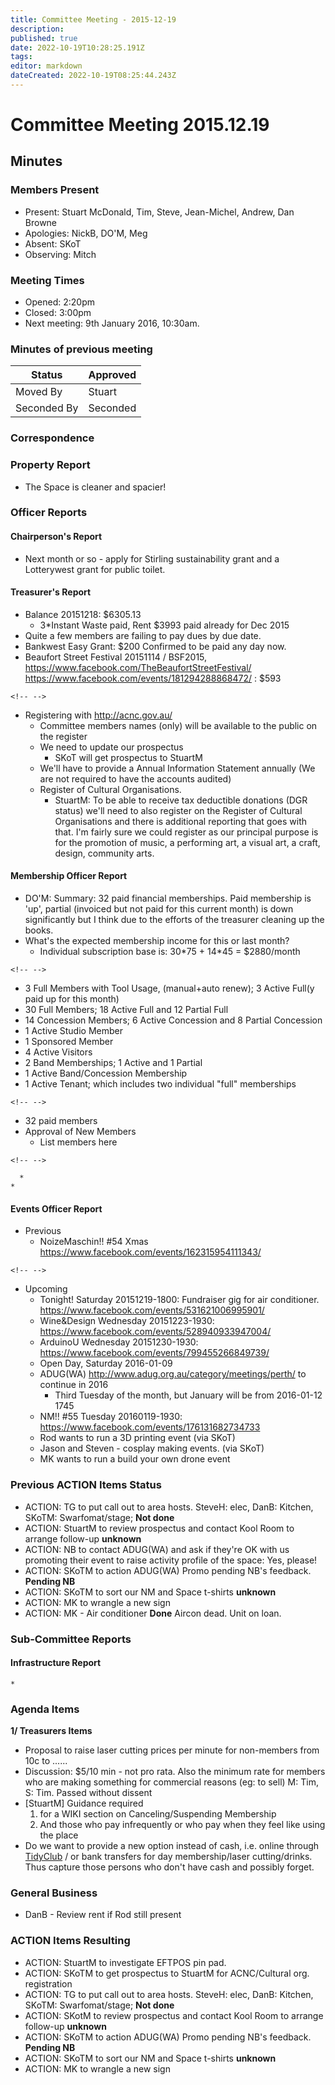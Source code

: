 ```yaml
---
title: Committee Meeting - 2015-12-19
description: 
published: true
date: 2022-10-19T10:28:25.191Z
tags: 
editor: markdown
dateCreated: 2022-10-19T08:25:44.243Z
---
```


# Committee Meeting 2015.12.19

## Minutes

### Members Present

-   Present: Stuart McDonald, Tim, Steve, Jean-Michel, Andrew, Dan Browne
-   Apologies: NickB, DO'M, Meg
-   Absent: SKoT
-   Observing: Mitch

### Meeting Times

-   Opened: 2:20pm
-   Closed: 3:00pm
-   Next meeting: 9th January 2016, 10:30am.

### Minutes of previous meeting

| Status      | Approved |
|-------------|----------|
| Moved By    | Stuart   |
| Seconded By | Seconded |

### Correspondence

### Property Report

-   The Space is cleaner and spacier!

### Officer Reports

#### Chairperson's Report

-   Next month or so - apply for Stirling sustainability grant and a Lotterywest grant for public toilet.

#### Treasurer's Report

-   Balance 20151218: \$6305.13
    -   3\*Instant Waste paid, Rent \$3993 paid already for Dec 2015
-   Quite a few members are failing to pay dues by due date.
-   Bankwest Easy Grant: \$200 Confirmed to be paid any day now.
-   Beaufort Street Festival 20151114 / BSF2015, <https://www.facebook.com/TheBeaufortStreetFestival/> <https://www.facebook.com/events/181294288868472/> : \$593

```{=html}
<!-- -->
```
-   Registering with <http://acnc.gov.au/>
    -   Committee members names (only) will be available to the public on the register
    -   We need to update our prospectus
        -   SKoT will get prospectus to StuartM
    -   We'll have to provide a Annual Information Statement annually (We are not required to have the accounts audited)
    -   Register of Cultural Organisations.
        -   StuartM: To be able to receive tax deductible donations (DGR status) we'll need to also register on the Register of Cultural Organisations and there is additional reporting that goes with that. I'm fairly sure we could register as our principal purpose is for the promotion of music, a performing art, a visual art, a craft, design, community arts.

#### Membership Officer Report

-   DO'M: Summary: 32 paid financial memberships. Paid membership is 'up', partial (invoiced but not paid for this current month) is down significantly but I think due to the efforts of the treasurer cleaning up the books.
-   What's the expected membership income for this or last month?
    -   Individual subscription base is: 30\*75 + 14\*45 = \$2880/month

```{=html}
<!-- -->
```
-   3 Full Members with Tool Usage, (manual+auto renew); 3 Active Full(y paid up for this month)
-   30 Full Members; 18 Active Full and 12 Partial Full
-   14 Concession Members; 6 Active Concession and 8 Partial Concession
-   1 Active Studio Member
-   1 Sponsored Member
-   4 Active Visitors
-   2 Band Memberships; 1 Active and 1 Partial
-   1 Active Band/Concession Membership
-   1 Active Tenant; which includes two individual "full" memberships

```{=html}
<!-- -->
```
-   32 paid members
-   Approval of New Members
    -   List members here

```{=html}
<!-- -->
```
      * 
    * 

#### Events Officer Report

-   Previous
    -   NoizeMaschin!! \#54 Xmas <https://www.facebook.com/events/162315954111343/>

```{=html}
<!-- -->
```
-   Upcoming
    -   Tonight! Saturday 20151219-1800: Fundraiser gig for air conditioner. <https://www.facebook.com/events/531621006995901/>
    -   Wine&Design Wednesday 20151223-1930: <https://www.facebook.com/events/528940933947004/>
    -   ArduinoU Wednesday 20151230-1930: <https://www.facebook.com/events/799455266849739/>
    -   Open Day, Saturday 2016-01-09
    -   ADUG(WA) <http://www.adug.org.au/category/meetings/perth/> to continue in 2016
        -   Third Tuesday of the month, but January will be from 2016-01-12 1745
    -   NM!! \#55 Tuesday 20160119-1930: <https://www.facebook.com/events/176131682734733>
    -   Rod wants to run a 3D printing event (via SKoT)
    -   Jason and Steven - cosplay making events. (via SKoT)
    -   MK wants to run a build your own drone event

### Previous ACTION Items Status

-   ACTION: TG to put call out to area hosts. SteveH: elec, DanB: Kitchen, SKoTM: Swarfomat/stage; **Not done**
-   ACTION: StuartM to review prospectus and contact Kool Room to arrange follow-up **unknown**
-   ACTION: NB to contact ADUG(WA) and ask if they're OK with us promoting their event to raise activity profile of the space: Yes, please!
-   ACTION: SKoTM to action ADUG(WA) Promo pending NB's feedback. **Pending NB**
-   ACTION: SKoTM to sort our NM and Space t-shirts **unknown**
-   ACTION: MK to wrangle a new sign
-   ACTION: MK - Air conditioner **Done** Aircon dead. Unit on loan.

### Sub-Committee Reports

#### Infrastructure Report

    * 

### Agenda Items

**1/ Treasurers Items**

-   Proposal to raise laser cutting prices per minute for non-members from 10c to ......
-   Discussion: \$5/10 min - not pro rata. Also the minimum rate for members who are making something for commercial reasons (eg: to sell) M: Tim, S: Tim. Passed without dissent
-   \[StuartM\] Guidance required
    1.  for a WIKI section on Canceling/Suspending Membership
    2.  And those who pay infrequently or who pay when they feel like using the place
-   Do we want to provide a new option instead of cash, i.e. online through [TidyClub](/Tidyclub) / or bank transfers for day membership/laser cutting/drinks. Thus capture those persons who don't have cash and possibly forget.

### General Business

-   DanB - Review rent if Rod still present

### ACTION Items Resulting

-   ACTION: StuartM to investigate EFTPOS pin pad.
-   ACTION: SKoTM to get prospectus to StuartM for ACNC/Cultural org. registration
-   ACTION: TG to put call out to area hosts. SteveH: elec, DanB: Kitchen, SKoTM: Swarfomat/stage; **Not done**
-   ACTION: SKotM to review prospectus and contact Kool Room to arrange follow-up **unknown**
-   ACTION: SKoTM to action ADUG(WA) Promo pending NB's feedback. **Pending NB**
-   ACTION: SKoTM to sort our NM and Space t-shirts **unknown**
-   ACTION: MK to wrangle a new sign
